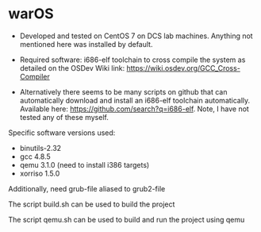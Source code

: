# warOS

* Developed and tested on CentOS 7 on DCS lab machines. Anything not mentioned here was installed by default.

* Required software: i686-elf toolchain to cross compile the system as detailed on the OSDev Wiki link: https://wiki.osdev.org/GCC_Cross-Compiler

* Alternatively there seems to be many scripts on github that can automatically download and install an i686-elf toolchain automatically. Available here: https://github.com/search?q=i686-elf. Note, I have not tested any of these myself.

Specific software versions used:
* binutils-2.32
* gcc 4.8.5
* qemu 3.1.0 (need to install i386 targets)
* xorriso 1.5.0

Additionally, need grub-file aliased to grub2-file

The script build.sh can be used to build the project

The script qemu.sh can be used to build and run the project using qemu
